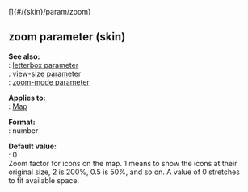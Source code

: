 []{#/{skin}/param/zoom}    
## zoom parameter (skin)    
**See also:**    
:   [letterbox parameter](/ref/%7Bskin%7D/param/letterbox/letterbox.md)    
:   [view-size parameter](/ref/%7Bskin%7D/param/view-size/view-size.md)    
:   [zoom-mode parameter](/ref/%7Bskin%7D/param/zoom-mode/zoom-mode.md)    
<!-- -->    
**Applies to:**    
:   [Map](/ref/%7Bskin%7D/control/map/map.md)    
<!-- -->    
**Format:**    
:   number    
<!-- -->    
**Default value:**    
:   0    
Zoom factor for icons on the map. 1 means to show the icons at their    
original size, 2 is 200%, 0.5 is 50%, and so on. A value of 0 stretches    
to fit available space.  